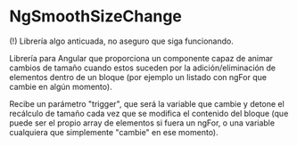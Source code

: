 # NgSmoothSizeChange
(!) Librería algo anticuada, no aseguro que siga funcionando.

Librería para Angular que proporciona un componente capaz de animar cambios de tamaño cuando estos suceden por la adición/eliminación de elementos dentro de un bloque (por ejemplo un listado con ngFor que cambie en algún momento).

Recibe un parámetro "trigger", que será la variable que cambie y detone el recálculo de tamaño cada vez que se modifica el contenido del bloque (que puede ser el propio array de elementos si fuera un ngFor, o una variable cualquiera que simplemente "cambie" en ese momento).
